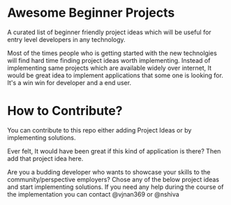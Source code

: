 # Awesome Beginner Projects
A curated list of beginner friendly project ideas which will be useful for entry level developers in any technology.

Most of the times people who is getting started with the new technolgies will find hard time finding project ideas worth implementing. Instead of implementing same projects which are available widely over internet, It would be great idea to implement applications that some one is looking for. It's a win win for developer and a end user.

# How to Contribute?

You can contribute to this repo either adding Project Ideas or by implementing solutions.

Ever felt, It would have been great if this kind of application is there? Then add that project idea here.

Are you a budding developer who wants to showcase your skills to the community/perspective employers? Chose any of the below project ideas and start implementing solutions. If you need any help during the course of the implementation you can contact @vjnan369 or @nshiva

